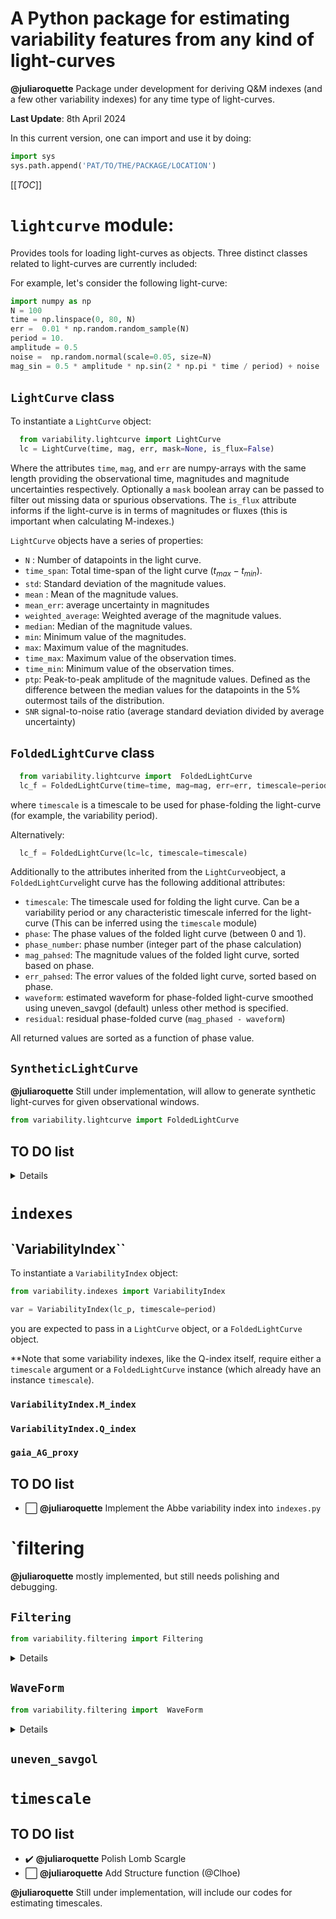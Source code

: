 # A Python package for estimating variability features from any kind of light-curves

**@juliaroquette** Package under development for deriving Q&M indexes (and a few other variability indexes) for any time type of light-curves.


**Last Update**: 8th April 2024

In this current version, one can import and use it by doing:

```python
import sys
sys.path.append('PAT/TO/THE/PACKAGE/LOCATION')  
```

[[_TOC_]]

# `lightcurve` module:

Provides tools for loading light-curves as objects. Three distinct classes related to light-curves are currently included:

For example, let's consider the following light-curve:

````python
import numpy as np
N = 100
time = np.linspace(0, 80, N)
err =  0.01 * np.random.random_sample(N)
period = 10. 
amplitude = 0.5
noise =  np.random.normal(scale=0.05, size=N)
mag_sin = 0.5 * amplitude * np.sin(2 * np.pi * time / period) + noise
````


## `LightCurve` class

To instantiate a `LightCurve` object:

```python
  from variability.lightcurve import LightCurve
  lc = LightCurve(time, mag, err, mask=None, is_flux=False)
```

Where the attributes `time`, `mag`, and `err` are numpy-arrays with the same length providing the observational time, magnitudes and magnitude uncertainties respectively. Optionally a `mask` boolean array can be passed to filter out missing data or spurious observations. The `is_flux` attribute informs if the light-curve is in terms of magnitudes or fluxes (this is important when calculating M-indexes.)

`LightCurve` objects have a series of properties:
- `N` : Number of datapoints in the light curve.
- `time_span`: Total time-span of the light curve ($t_{max}-t_{min}$).
- `std`: Standard deviation of the magnitude values.
- `mean` : Mean of the magnitude values.
- `mean_err`:  average uncertainty in magnitudes
- `weighted_average`: Weighted average of the magnitude values.
- `median`: Median of the magnitude values.
- `min`: Minimum value of the magnitudes.
- `max`: Maximum value of the magnitudes.
- `time_max`: Maximum value of the observation times.
- `time_min`: Minimum value of the observation times.
- `ptp`: Peak-to-peak amplitude of the magnitude values. Defined as the difference between the median values for the datapoints in the 5% outermost tails of the distribution.
- `SNR` signal-to-noise ratio (average standard deviation divided by average uncertainty)

## `FoldedLightCurve` class



```python
  from variability.lightcurve import  FoldedLightCurve
  lc_f = FoldedLightCurve(time=time, mag=mag, err=err, timescale=period)
```

where `timescale` is a timescale to be used for phase-folding the light-curve (for example, the variability period). 

Alternatively:

```python
  lc_f = FoldedLightCurve(lc=lc, timescale=timescale)
```

Additionally to the attributes inherited from the `LightCurve`object, a `FoldedLightCurve`light curve has the following additional attributes:

- `timescale`: The timescale used for folding the light curve. Can be a variability period or any characteristic timescale inferred for the light-curve (This can be inferred using the `timescale` module)
- `phase`: The phase values of the folded light curve (between 0 and 1).
- `phase_number`: phase number (integer part of the phase calculation)
- `mag_pahsed`: The magnitude values of the folded light curve, sorted based on phase.
- `err_pahsed`: The error values of the folded light curve, sorted based on phase.
- `waveform`: estimated waveform for phase-folded light-curve smoothed using uneven_savgol (default) unless other method is specified. 
- `residual`: residual phase-folded curve (`mag_phased - waveform`)

All returned values are sorted as a function of phase value. 


## `SyntheticLightCurve`

**@juliaroquette** Still under implementation, will allow to generate synthetic light-curves for given observational windows. 

```python 
from variability.lightcurve import FoldedLightCurve
```


## TO DO list

<details>



:white_large_square: **@juliaroquette** It may be worth it consider the possibility of merging `LightCurve` and `FoldedLightCurve` into a single class. <- Consider that after the `timescale.py` package has been implemented. 

:white_large_square: read observational windows from file

:white_large_square: Implement a list of observational windows
  - :white_large_square: TESS
  - :white_large_square: Rubin
  - :heavy_check_mark: ZTF
  - :heavy_check_mark: ASAS-SN (g and V)
  - :heavy_check_mark: Gaia-DR3
  - :heavy_check_mark: Gaia-DR4
  - :heavy_check_mark: Gaia-DR5
  - :heavy_check_mark: AllWISE
  - :white_large_square: input

:white_large_square: Include waveforms 
  - :heavy_check_mark: PS
  - :white_large_square: QPS
  - :white_large_square: EB
  - :white_large_square: AATAU
  - :white_large_square: QPD
  - :white_large_square: QPB
  - :white_large_square: B
  - :white_large_square: MP
  - :white_large_square: LP

:white_large_square: Function that generates a waveform for a refined timestep

  - :white_large_square: Function that convolves the waveform to an observational window
</details>

# `indexes`

## `VariabilityIndex``

To instantiate a `VariabilityIndex` object:

```python
from variability.indexes import VariabilityIndex

var = VariabilityIndex(lc_p, timescale=period)
```

you are expected to pass in a `LightCurve` object, or a `FoldedLightCurve` object. 

**Note that some variability indexes, like the Q-index itself, require either a `timescale` argument or a `FoldedLightCurve` instance (which already have an instance `timescale`).



### `VariabilityIndex.M_index`

### `VariabilityIndex.Q_index`

### `gaia_AG_proxy`



## TO DO list
- :white_large_square: **@juliaroquette** Implement the Abbe variability index into `indexes.py`

# `filtering
**@juliaroquette** mostly implemented, but still needs polishing and debugging. 


## `Filtering`

```python
from variability.filtering import Filtering
```
<details>

### `Filtering.filter`

### `Filtering.sigma_clip`

### `Filtering.Cody_long_trend`

### `Filtering.savgol_longtrend`

### `Filtering.uneven_savgol`

### `Filtering.smooth_per_timescale`

### `Filtering.rolling_average`

</details>

## `WaveForm`

```python
from variability.filtering import  WaveForm
```
<details>

### `WaveForm.residual_magnitude`

### `WaveForm.circular_rolling_average_number`

### `WaveForm.savgol`

### `WaveForm.circular_rolling_average_phase`

### `WaveForm.waveform_H22`

### `WaveForm.waveform_Cody`

### `WaveForm.uneven_savgol`

</details>

## `uneven_savgol`

# `timescale`


## TO DO list
- :heavy_check_mark: **@juliaroquette** Polish Lomb Scargle 
- :white_large_square: **@juliaroquette** Add Structure function (@Clhoe)
<!-- - :white_large_square: **@juliaroquette**  -->
<!-- - :white_large_square: **@juliaroquette**  -->


**@juliaroquette** Still under implementation, will include our codes for estimating timescales. 

